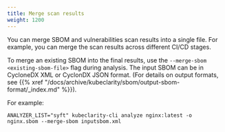 ```yaml
---
title: Merge scan results
weight: 1200
---
```


You can merge SBOM and vulnerabilities scan results into a single file. For example, you can merge the scan results across different CI/CD stages.

To merge an existing SBOM into the final results, use the `--merge-sbom <existing-sbom-file>` flag during analysis. The input SBOM can be in CycloneDX XML or CyclonDX JSON format. (For details on output formats, see {{% xref "/docs/archive/kubeclarity/sbom/output-sbom-format/_index.md" %}}).

For example:

```shell
ANALYZER_LIST="syft" kubeclarity-cli analyze nginx:latest -o nginx.sbom --merge-sbom inputsbom.xml
```
